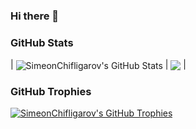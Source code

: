 ### Hi there 👋

<!--
**SimeonChifligarov/SimeonChifligarov** is a ✨ _special_ ✨ repository because its `README.md` (this file) appears on your GitHub profile.

Here are some ideas to get you started:

- 🔭 I’m currently working on ...
- 🌱 I’m currently learning ...
- 👯 I’m looking to collaborate on ...
- 🤔 I’m looking for help with ...
- 💬 Ask me about ...
- 📫 How to reach me: ...
- 😄 Pronouns: ...
- ⚡ Fun fact: ...
-->



### GitHub Stats

| <img align="center" src="https://github-readme-stats.vercel.app/api?username=SimeonChifligarov&show_icons=true&include_all_commits=true&hide_border=true" alt="SimeonChifligarov's GitHub Stats" /></a> | <img align="center" src="https://github-readme-stats.vercel.app/api/top-langs/?username=SimeonChifligarov&layout=compact&hide_border=true" /></a> |

### GitHub Trophies

<a href="#"><img align="center" src="https://github-profile-trophy.vercel.app/?username=SimeonChifligarov's&column=4" alt="SimeonChifligarov's GitHub Trophies" /></a>
